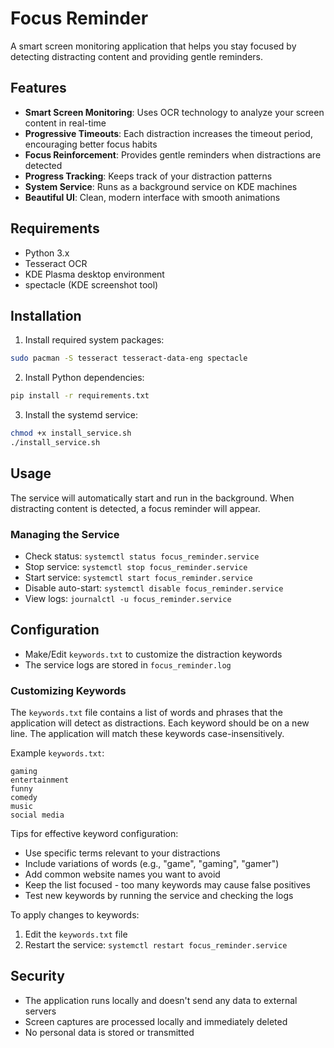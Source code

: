 # Focus Reminder

A smart screen monitoring application that helps you stay focused by detecting distracting content and providing gentle reminders.

## Features

- **Smart Screen Monitoring**: Uses OCR technology to analyze your screen content in real-time
- **Progressive Timeouts**: Each distraction increases the timeout period, encouraging better focus habits
- **Focus Reinforcement**: Provides gentle reminders when distractions are detected
- **Progress Tracking**: Keeps track of your distraction patterns
- **System Service**: Runs as a background service on KDE machines
- **Beautiful UI**: Clean, modern interface with smooth animations

## Requirements

- Python 3.x
- Tesseract OCR
- KDE Plasma desktop environment
- spectacle (KDE screenshot tool)

## Installation

1. Install required system packages:
```bash
sudo pacman -S tesseract tesseract-data-eng spectacle
```

2. Install Python dependencies:
```bash
pip install -r requirements.txt
```

3. Install the systemd service:
```bash
chmod +x install_service.sh
./install_service.sh
```

## Usage

The service will automatically start and run in the background. When distracting content is detected, a focus reminder will appear.

### Managing the Service

- Check status: `systemctl status focus_reminder.service`
- Stop service: `systemctl stop focus_reminder.service`
- Start service: `systemctl start focus_reminder.service`
- Disable auto-start: `systemctl disable focus_reminder.service`
- View logs: `journalctl -u focus_reminder.service`

## Configuration

- Make/Edit `keywords.txt` to customize the distraction keywords
- The service logs are stored in `focus_reminder.log`

### Customizing Keywords

The `keywords.txt` file contains a list of words and phrases that the application will detect as distractions. Each keyword should be on a new line. The application will match these keywords case-insensitively.

Example `keywords.txt`:
```
gaming
entertainment
funny
comedy
music
social media
```

Tips for effective keyword configuration:
- Use specific terms relevant to your distractions
- Include variations of words (e.g., "game", "gaming", "gamer")
- Add common website names you want to avoid
- Keep the list focused - too many keywords may cause false positives
- Test new keywords by running the service and checking the logs

To apply changes to keywords:
1. Edit the `keywords.txt` file
2. Restart the service: `systemctl restart focus_reminder.service`

## Security

- The application runs locally and doesn't send any data to external servers
- Screen captures are processed locally and immediately deleted
- No personal data is stored or transmitted
